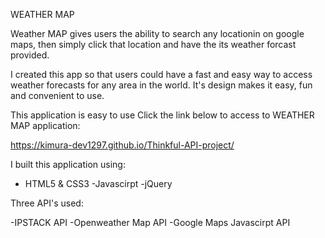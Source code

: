 WEATHER MAP 


Weather MAP gives users the ability to search any locationin on google maps, then simply click that location and have the its weather forcast provided.


I created this app so that users could have a fast and easy way to access weather forecasts for any area in the world. It's design makes it easy, fun and convenient to use. 

This application is easy to use
Click the link below to access to WEATHER MAP application:

https://kimura-dev1297.github.io/Thinkful-API-project/

I built this application using:

- HTML5 & CSS3
-Javascirpt
-jQuery

 Three API's used:

-IPSTACK API
-Openweather Map API
-Google Maps Javascirpt API 